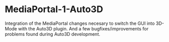 MediaPortal-1-Auto3D
====================

Integration of the MediaPortal changes necesary to switch the GUI into 3D-Mode with the Auto3D plugin.
And a few bugfixes/improvements for problems found during Auto3D development.
